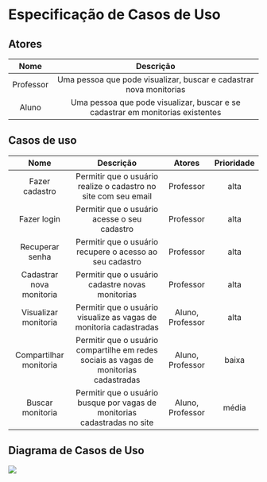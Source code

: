 # Especificação de Casos de Uso

## Atores

|Nome|Descrição|
|:--:|:--:|
| Professor | Uma pessoa que pode visualizar, buscar e cadastrar nova monitorias |
| Aluno | Uma pessoa que pode visualizar, buscar e se cadastrar em monitorias existentes |

## Casos de uso

|Nome|Descrição|Atores|Prioridade|
|:--:|:--:|:--:|:--:|
| Fazer cadastro | Permitir que o usuário realize o cadastro no site com seu email | Professor | alta |
| Fazer login | Permitir que o usuário acesse o seu cadastro | Professor | alta |
| Recuperar senha | Permitir que o usuário recupere o acesso ao seu cadastro | Professor | alta |
| Cadastrar nova monitoria | Permitir que o usuário cadastre novas monitorias  | Professor | alta |
| Visualizar monitoria | Permitir que o usuário visualize as vagas de monitoria cadastradas | Aluno, Professor | alta |
| Compartilhar monitoria | Permitir que o usuário compartilhe em redes sociais as vagas de monitorias cadastradas | Aluno, Professor | baixa |
| Buscar monitoria | Permitir que o usuário busque por vagas de monitorias cadastradas no site | Aluno, Professor | média |

## Diagrama de Casos de Uso

<img src="imgs/Casos_de_uso.png">

